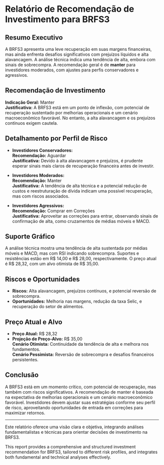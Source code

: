 
# Relatório de Recomendação de Investimento para BRFS3

## Resumo Executivo
A BRFS3 apresenta uma leve recuperação em suas margens financeiras, mas ainda enfrenta desafios significativos com prejuízos líquidos e alta alavancagem. A análise técnica indica uma tendência de alta, embora com sinais de sobrecompra. A recomendação geral é de **manter** para investidores moderados, com ajustes para perfis conservadores e agressivos.

## Recomendação de Investimento
**Indicação Geral:** Manter  
**Justificativa:** A BRFS3 está em um ponto de inflexão, com potencial de recuperação sustentado por melhorias operacionais e um cenário macroeconômico favorável. No entanto, a alta alavancagem e os prejuízos contínuos exigem cautela.

## Detalhamento por Perfil de Risco

- **Investidores Conservadores:**  
  **Recomendação:** Aguardar  
  **Justificativa:** Devido à alta alavancagem e prejuízos, é prudente esperar sinais mais claros de recuperação financeira antes de investir.

- **Investidores Moderados:**  
  **Recomendação:** Manter  
  **Justificativa:** A tendência de alta técnica e a potencial redução de custos e reestruturação de dívida indicam uma possível recuperação, mas com riscos associados.

- **Investidores Agressivos:**  
  **Recomendação:** Comprar em Correções  
  **Justificativa:** Aproveitar as correções para entrar, observando sinais de confirmação de alta, como cruzamentos de médias móveis e MACD.

## Suporte Gráfico
A análise técnica mostra uma tendência de alta sustentada por médias móveis e MACD, mas com RSI indicando sobrecompra. Suportes e resistências estão em R$ 14,00 e R$ 28,00, respectivamente. O preço atual é R$ 28,32, com um alvo otimista de R$ 35,00.

## Riscos e Oportunidades
- **Riscos:** Alta alavancagem, prejuízos contínuos, e potencial reversão de sobrecompra.
- **Oportunidades:** Melhoria nas margens, redução da taxa Selic, e recuperação do setor de alimentos.

## Preço Atual e Alvo
- **Preço Atual:** R$ 28,32
- **Projeção de Preço-Alvo:** R$ 35,00  
  **Cenário Otimista:** Continuidade da tendência de alta e melhora nos fundamentos.  
  **Cenário Pessimista:** Reversão de sobrecompra e desafios financeiros persistentes.

## Conclusão
A BRFS3 está em um momento crítico, com potencial de recuperação, mas também com riscos significativos. A recomendação de manter é baseada na expectativa de melhorias operacionais e um cenário macroeconômico favorável. Investidores devem ajustar suas estratégias conforme seu perfil de risco, aproveitando oportunidades de entrada em correções para maximizar retornos.

---

Este relatório oferece uma visão clara e objetiva, integrando análises fundamentalistas e técnicas para orientar decisões de investimento na BRFS3.
 

This report provides a comprehensive and structured investment recommendation for BRFS3, tailored to different risk profiles, and integrates both fundamental and technical analyses effectively.